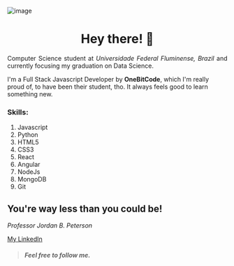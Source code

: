 

<!-- <img float="right" src="https://user-images.githubusercontent.com/43455579/109089211-a1dfeb80-76ef-11eb-9a20-03dbfe6aec08.png"> -->

![image](https://user-images.githubusercontent.com/43455579/109085081-be782580-76e7-11eb-8956-fff463580450.jpeg)

<h1 align="center">Hey there! 🤘</h1>

<p align="justify">Computer Science student at <i>Universidade Federal Fluminense, Brazil</i> and currently focusing my graduation on Data Science.</p>
<p>I'm a Full Stack Javascript Developer by <strong>OneBitCode</strong>, which I'm really proud of, to have been their student, tho. It always feels good to learn something new.</p>

### Skills:

1. Javascript
2. Python
3. HTML5
4. CSS3
5. React
6. Angular
7. NodeJs
8. MongoDB
9. Git


## You're way less than you could be! 
*Professor Jordan B. Peterson*

[My LinkedIn](https://www.linkedin.com/in/felipe-henrique-peixoto-neto-459735202/)
> ##### Feel free to follow me. 

